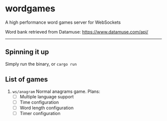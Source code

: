 # wordgames

A high performance word games server for WebSockets

Word bank retrieved from Datamuse: https://www.datamuse.com/api/

---

## Spinning it up

Simply run the binary, or `cargo run`

## List of games

1. `ws/anagram` Normal anagrams game. Plans:
   - [ ] Multiple language support
   - [ ] Time configuration
   - [ ] Word length configuration
   - [ ] Timer configuration
